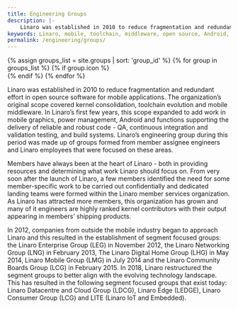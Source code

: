 ```yaml
---
title: Engineering Groups
description: |-
    Linaro was established in 2010 to reduce fragmentation and redundant effort in open source software for mobile applications.
keywords: Linaro, mobile, toolchain, middleware, open source, Android, code, validation, testing, Boards
permalink: /engineering/groups/
---
```

<div class="col-xs-12 group_icon_col">
{% assign groups_list = site.groups | sort: 'group_id' %}
{% for group in groups_list %}
{% if group.icon %}
<div class="col-xs-6 col-sm-2">
<a href="{{group.permalink}}">
<picture>
<source srcset="{% if group.icon_hd %}{% asset_path '{{ group.icon_hd }}' %}{% endif %}" media="(max-width: 991px)" />
<source srcset="{% if group.icon %}{% asset_path '{{group.icon}}' %}{% endif %}" media="(min-width: 992px)" />
<img src="data:image/gif;base64,R0lGODlhAQABAAAAACH5BAEKAAEALAAAAAABAAEAAAICTAEAOw==" data-src="{% asset_path '{{group.icon}}'%}" class="lazyload img-responsive group_icon"/>
</picture>
</a>
</div>
{% endif %}
{% endfor %}
</div>

Linaro was established in 2010 to reduce fragmentation and redundant effort in open source software for mobile applications. The organization’s original scope covered kernel consolidation, toolchain evolution and mobile middleware. In Linaro’s first few years, this scope expanded to add work in mobile graphics, power management, Android and functions supporting the delivery of reliable and robust code - QA, continuous integration and validation testing, and build systems. Linaro’s engineering group during this period was made up of groups formed from member assignee engineers and Linaro employees that were focused on these areas.

Members have always been at the heart of Linaro - both in providing resources and determining what work Linaro should focus on. From very soon after the launch of Linaro, a few members identified the need for some member-specific work to be carried out confidentially and dedicated landing teams were formed within the Linaro member services organization. As Linaro has attracted more members, this organization has grown and many of it engineers are highly ranked kernel contributors with their output appearing in members’ shipping products.

In 2012, companies from outside the mobile industry began to approach Linaro and this resulted in the establishment of segment focused groups: the Linaro Enterprise Group (LEG) in November 2012, the Linaro Networking Group (LNG) in February 2013, The Linaro Digital Home Group (LHG) in May 2014, Linaro Mobile Group (LMG) in July 2014 and the Linaro Community Boards Group (LCG) in February 2015. In 2018, Linaro restructured the segment groups to better align with the evolving technology landscape. This has resulted in the following segment focused groups that exist today: Linaro Datacentre and Cloud Group (LDCG), Linaro Edge (LEDGE), Linaro Consumer Group (LCG) and LITE (Linaro IoT and Embedded).
